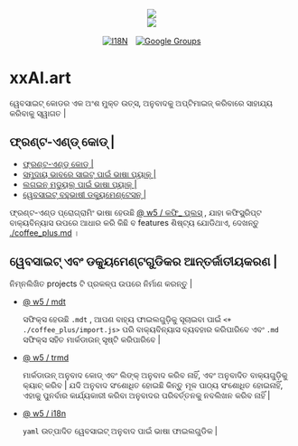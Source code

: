 <p align="center"><a href="https://xxai.art"><img src="https://cdn.jsdelivr.net/gh/xxai-art/doc/logo.svg"/></a><br/><a href="https://xxai.art"><img src="https://cdn.jsdelivr.net/gh/xxai-art/doc/xxai.svg"/></a></p><p align="center"><a href="https://github.com/xxai-art/doc#readme"><img alt="I18N" src="https://cdn.jsdelivr.net/gh/wactax/img/t.svg"/></a>　<a href="https://groups.google.com/u/0/g/xxai-art"><img alt="Google Groups" src="https://cdn.jsdelivr.net/gh/wactax/img/g-groups.svg"/></a></p>

# xxAI.art

ୱେବସାଇଟ୍ କୋଡର ଏକ ଅଂଶ ମୁକ୍ତ ଉତ୍ସ, ଅନୁବାଦକୁ ଅପ୍ଟିମାଇଜ୍ କରିବାରେ ସାହାଯ୍ୟ କରିବାକୁ ସ୍ୱାଗତ |

## ଫ୍ରଣ୍ଟ-ଏଣ୍ଡ୍ କୋଡ୍ |

* [ଫ୍ରଣ୍ଟ-ଏଣ୍ଡ୍ କୋଡ୍ |](https://github.com/xxai-art/web)
* [ସମୁଦାୟ ଭାବରେ ସାଇଟ୍ ପାଇଁ ଭାଷା ପ୍ୟାକ୍ |](https://github.com/xxai-art/web/tree/main/i18n)
* [ଲଗଇନ୍ ମଡ୍ୟୁଲ୍ ପାଇଁ ଭାଷା ପ୍ୟାକ୍ |](https://github.com/wacpkg/user/tree/main/ui.i18n)
* [ୱେବସାଇଟ୍ ବହୁଭାଷୀ ଡକ୍ୟୁମେଣ୍ଟେସନ୍ |](https://github.com/xxai-doc)

ଫ୍ରଣ୍ଟ-ଏଣ୍ଡ ପ୍ରୋଗ୍ରାମିଂ ଭାଷା ହେଉଛି [@ w5 / କଫି_ ପ୍ଲସ୍](http://npmjs.com/@w5/coffee_plus) , ଯାହା କଫିସ୍କ୍ରିପ୍ଟ ବାକ୍ୟବିନ୍ୟାସ ଉପରେ ଆଧାର କରି କିଛି ବ features ଶିଷ୍ଟ୍ୟ ଯୋଡିଥାଏ, ଦେଖନ୍ତୁ [./coffee_plus.md](./coffee_plus.md) ।

## ୱେବସାଇଟ୍ ଏବଂ ଡକ୍ୟୁମେଣ୍ଟଗୁଡିକର ଆନ୍ତର୍ଜାତୀୟକରଣ |

ନିମ୍ନଲିଖିତ projects ଟି ପ୍ରକଳ୍ପ ଉପରେ ନିର୍ମାଣ କରନ୍ତୁ |

* [@ w5 / mdt](https://www.npmjs.com/package/@w5/mdt)

  ସଫିକ୍ସ ହେଉଛି `.mdt` , ଆପଣ ବାହ୍ୟ ଫାଇଲଗୁଡ଼ିକୁ ସୂଚାଇବା ପାଇଁ `<+ ./coffee_plus/import.js>` ପରି ବାକ୍ୟବିନ୍ୟାସ ବ୍ୟବହାର କରିପାରିବେ ଏବଂ `.md` ସଫିକ୍ସ ସହିତ ମାର୍କଡାଉନ୍ ସୃଷ୍ଟି କରିପାରିବେ |

* [@ w5 / trmd](https://www.npmjs.com/package/@w5/trmd)

  ମାର୍କଡାଉନ୍ ଅନୁବାଦ କୋଡ୍ ଏବଂ ଲିଙ୍କ୍ ଅନୁବାଦ କରିବ ନାହିଁ, ଏବଂ ଅନୁବାଦିତ ବାକ୍ୟଗୁଡ଼ିକୁ କ୍ୟାଚ୍ କରିବ | ଯଦି ଅନୁବାଦ ସଂଶୋଧିତ ହୋଇଛି କିନ୍ତୁ ମୂଳ ପାଠ୍ୟ ସଂଶୋଧିତ ହୋଇନାହିଁ, ଏହାକୁ ପୁନର୍ବାର କାର୍ଯ୍ୟକାରୀ କରିବା ଅନୁବାଦର ପରିବର୍ତ୍ତନକୁ ନବଲିଖନ କରିବ ନାହିଁ |

* [@ w5 / i18n](https://www.npmjs.com/package/@w5/i18n)

  `yaml` ଉତ୍ପାଦିତ ୱେବସାଇଟ୍ ଅନୁବାଦ ପାଇଁ ଭାଷା ଫାଇଲଗୁଡିକ |

